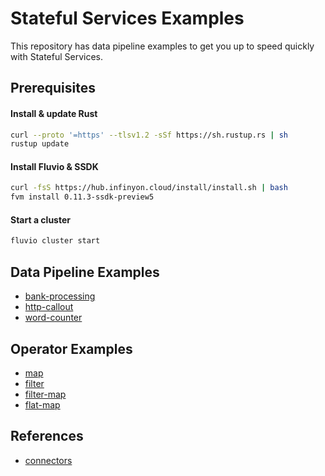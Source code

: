 # Stateful Services Examples

This repository has data pipeline examples to get you up to speed quickly with Stateful Services.

## Prerequisites

#### Install & update Rust

```bash
curl --proto '=https' --tlsv1.2 -sSf https://sh.rustup.rs | sh
rustup update
```

#### Install Fluvio & SSDK

```bash
curl -fsS https://hub.infinyon.cloud/install/install.sh | bash
fvm install 0.11.3-ssdk-preview5
```

#### Start a cluster

```bash
fluvio cluster start
```

## Data Pipeline Examples

* [bank-processing](/pipelines/bank-processing/)
* [http-callout](/pipelines/http-callout/)
* [word-counter](/pipelines/word-counter/)

## Operator Examples

* [map](/operators/map/)
* [filter](/operators/filter/)
* [filter-map](/operators/filter-map/)
* [flat-map](/operators/flat-map/)


## References
* [connectors](connectors.md)
